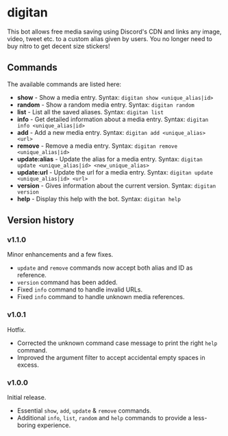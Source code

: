 # digitan

This bot allows free media saving using Discord's CDN and links any image, video, tweet etc. to a custom alias given by users. You no longer need to buy nitro to get decent size stickers!

## Commands

The available commands are listed here:

- **show** - Show a media entry. Syntax: `digitan show <unique_alias|id>`
- **random** - Show a random media entry. Syntax: `digitan random`
- **list** - List all the saved aliases. Syntax: `digitan list`
- **info** - Get detailed information about a media entry. Syntax: `digitan info <unique_alias|id>`
- **add** - Add a new media entry. Syntax: `digitan add <unique_alias> <url>`
- **remove** - Remove a media entry. Syntax: `digitan remove <unique_alias|id>`
- **update:alias** - Update the alias for a media entry. Syntax: `digitan update <unique_alias|id> <new_unique_alias>`
- **update:url** - Update the url for a media entry. Syntax: `digitan update <unique_alias|id> <url>`
- **version** - Gives information about the current version. Syntax: `digitan version`
- **help** - Display this help with the bot. Syntax: `digitan help`

## Version history

### v1.1.0

Minor enhancements and a few fixes.

- `update` and `remove` commands now accept both alias and ID as reference.
- `version` command has been added.
- Fixed `info` command to handle invalid URLs.
- Fixed `info` command to handle unknown media references.

### v1.0.1

Hotfix.

- Corrected the unknown command case message to print the right `help` command.
- Improved the argument filter to accept accidental empty spaces in excess.

### v1.0.0

Initial release.

- Essential `show`, `add`, `update` & `remove` commands.
- Additional `info`, `list`, `random` and `help` commands to provide a less-boring experience.
